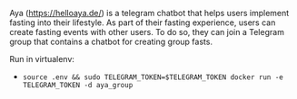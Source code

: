 Aya (https://helloaya.de/) is a telegram chatbot that helps users implement fasting into their lifestyle. 
As part of their fasting experience, users can create fasting events with other users.
To do so, they can join a Telegram group that contains a chatbot for creating group fasts.

Run in virtualenv:
- `source .env && sudo TELEGRAM_TOKEN=$TELEGRAM_TOKEN docker run -e TELEGRAM_TOKEN -d aya_group`
